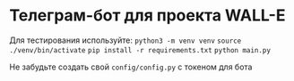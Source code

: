 # Телеграм-бот для проекта WALL-E

Для тестирования используйте:
`python3 -m venv venv`
`source ./venv/bin/activate`
`pip install -r requirements.txt`
`python main.py`

Не забудьте создать свой `config/config.py` с токеном для бота
